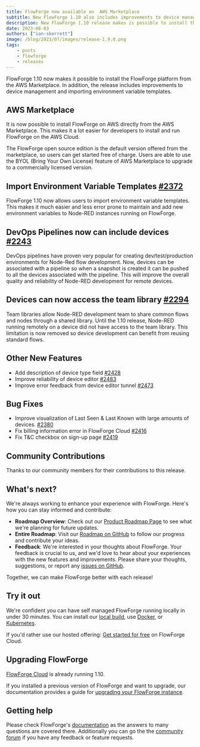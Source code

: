 ```yaml
---
title: FlowForge now available on  AWS Marketplace
subtitle: New FlowForge 1.10 also includes improvements to device management and importing environment variable templates.
description: New FlowForge 1.10 release makes is possible to install the FlowForge platform from the AWS marketplace and improvements to device management.
date: 2023-08-03 
authors: ["ian-skerrett"]
image: /blog/2023/07/images/release-1.9.0.png
tags:
    - posts
    - flowforge
    - releases
---
```


FlowForge 1.10 now makes it possible to install the FlowForge platform from the AWS Marketplace. In addition, the release includes improvements to device management and importing environment variable templates.

<!--more-->

## AWS Marketplace
It is now possible to install FlowForge on AWS directly from the AWS Marketplace. This makes it a lot easier for developers to install and run FlowForge on the AWS Cloud. 

The FlowForge open source edition is the default version offered from the marketplace, so users can get started free of charge.  Users are able to use the BYOL (Bring Your Own License) feature of AWS Marketplace to upgrade to a commercially licensed version.


## Import Environment Variable Templates  [#2372](https://github.com/flowforge/flowforge/issues/2372)

FlowForge 1.10 now allows users to import environment variable templates. This makes it much easier and less error prone to maintain and add new environment variables to Node-RED instances running on FlowForge. 


## DevOps Pipelines now can include devices [#2243](https://github.com/flowforge/flowforge/issues/2243)
DevOps pipelines have proven very popular for creating dev/test/production environments for Node-Red flow development. Now, devices can be associated with a pipeline so when a snapshot is created it can be pushed to all the devices associated with the pipeline.  This will improve the overall quality and reliability of Node-RED development for remote devices.

## Devices can now access the team library [#2294](https://github.com/flowforge/flowforge/issues/2294)

Team libraries allow Node-RED development team to share common flows and nodes through a shared library. Until the 1.10 release, Node-RED running remotely on a device did not have access to the team library. This limitation is now removed so device development can benefit from reusing standard flows.

## Other New Features

- Add description of device type field  [#2428](https://github.com/flowforge/flowforge/issues/2428)
- Improve reliability of device editor [#2483](https://github.com/flowforge/flowforge/issues/2483)
- Improve error feedback from device editor tunnel [#2473](https://github.com/flowforge/flowforge/issues/2473)


## Bug Fixes

- Improve visualization of Last Seen & Last Known with large amounts of devices. [#2380](https://github.com/flowforge/flowforge/issues/2380)
- Fix billing information error in FlowForge Cloud [#2416](https://github.com/flowforge/flowforge/issues/2416)
- Fix T&C checkbox on sign-up page [#2419](https://github.com/flowforge/flowforge/issues/2419)


## Community Contributions

Thanks to our community members for their contributions to this release.


## What's next?

We're always working to enhance your experience with FlowForge. Here's how you can stay informed and contribute:

- **Roadmap Overview**: Check out our [Product Roadmap Page](https://flowforge.com/product/roadmap/) to see what we're planning for future updates.
- **Entire Roadmap**: Visit our [Roadmap on GitHub](https://github.com/orgs/flowforge/projects/5) to follow our progress and contribute your ideas.
- **Feedback**: We're interested in your thoughts about FlowForge. Your feedback is crucial to us, and we'd love to hear about your experiences with the new features and improvements. Please share your thoughts, suggestions, or report any [issues on GitHub](https://github.com/flowforge/flowforge/issues/new/choose). 

Together, we can make FlowForge better with each release!

## Try it out

We're confident you can have self managed FlowForge running locally in under 30 minutes.
You can install our [local build](https://flowforge.com/docs/install/local/), use [Docker](https://flowforge.com/docs/install/docker/), or [Kubernetes](https://flowforge.com/docs/install/kubernetes/).

If you'd rather use our hosted offering: [Get started for free](https://app.flowforge.com/account/create) on FlowForge Cloud.

## Upgrading FlowForge

[FlowForge Cloud](https://app.flowforge.com) is already running 1.10.

If you installed a previous version of FlowForge and want to upgrade, our documentation provides a
guide for [upgrading your FlowForge instance](https://flowforge.com/docs/upgrade/).

## Getting help

Please check FlowForge's [documentation](https://flowforge.com/docs/) as the answers to many questions are covered there. Additionally you can go the the [community forum](https://community.flowforge.com) if you have
any feedback or feature requests.
